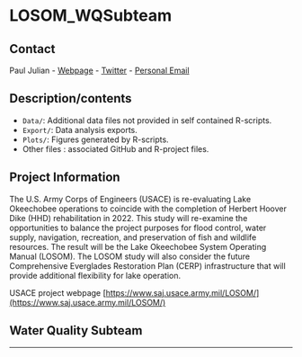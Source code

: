 # LOSOM_WQSubteam
 


## Contact
Paul Julian - [Webpage](http://swampthingecology.org) - [Twitter](https://twitter.com/SwampThingPaul) - [Personal Email](mailto:pauljulianphd@gmail.com) 


## Description/contents
 - `Data/`: Additional data files not provided in self contained R-scripts.
 - `Export/`: Data analysis exports.
 - `Plots/`: Figures generated by R-scripts. 
 - Other files : associated GitHub and R-project files.

## Project Information

The U.S. Army Corps of Engineers (USACE) is re-evaluating Lake Okeechobee operations to coincide with the
completion of Herbert Hoover Dike (HHD) rehabilitation in 2022. This study will re-examine the opportunities
to balance the project purposes for flood control, water supply, navigation, recreation, and preservation of fish and
wildlife resources. The result will be the Lake Okeechobee System Operating Manual (LOSOM). The LOSOM study
will also consider the future Comprehensive Everglades Restoration Plan (CERP) infrastructure that will provide
additional flexibility for lake operation. 

USACE project webpage [https://www.saj.usace.army.mil/LOSOM/](https://www.saj.usace.army.mil/LOSOM/)

## Water Quality Subteam 


***

